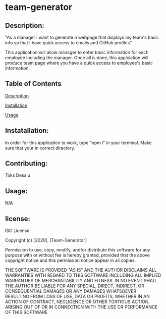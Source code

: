 # team-generator

## Description:
           
"As a manager I want to generate a webpage that displays my team's basic info so that I have quick access to emails and GitHub profiles"

This application will allow manager to enter basic information for each employee including the manager. Once all is done, this applciation will produce team page
where you have a quick access to employee's basic information.

## Table of Contents

[Description](#description)

[Installation](#installation)

[Usage](#Usage)

## Instatallation:
             
In order for this application to work, type "npm i" in your terminal. Make sure that your in correct directory.
  
## Contributing:
             
Toks Desalu

## Usage:
N/A            


## license:
ISC License

Copyright (c) [2020], [Team-Generator]

Permission to use, copy, modify, and/or distribute this software for any
purpose with or without fee is hereby granted, provided that the above
copyright notice and this permission notice appear in all copies.

THE SOFTWARE IS PROVIDED "AS IS" AND THE AUTHOR DISCLAIMS ALL WARRANTIES
WITH REGARD TO THIS SOFTWARE INCLUDING ALL IMPLIED WARRANTIES OF
MERCHANTABILITY AND FITNESS. IN NO EVENT SHALL THE AUTHOR BE LIABLE FOR
ANY SPECIAL, DIRECT, INDIRECT, OR CONSEQUENTIAL DAMAGES OR ANY DAMAGES
WHATSOEVER RESULTING FROM LOSS OF USE, DATA OR PROFITS, WHETHER IN AN
ACTION OF CONTRACT, NEGLIGENCE OR OTHER TORTIOUS ACTION, ARISING OUT OF
OR IN CONNECTION WITH THE USE OR PERFORMANCE OF THIS SOFTWARE.
